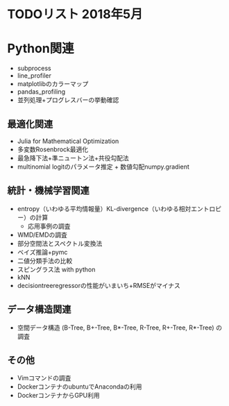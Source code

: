 # TODOリスト 2018年5月

# Python関連

- subprocess
- line_profiler
- matplotlibのカラーマップ
- pandas_profiling
- 並列処理+プログレスバーの挙動確認

## 最適化関連
- Julia for Mathematical Optimization
- 多変数Rosenbrock最適化
- 最急降下法+準ニュートン法+共役勾配法
- multinomial logitのパラメータ推定 + 数値勾配numpy.gradient

## 統計・機械学習関連
- entropy（いわゆる平均情報量）KL-divergence（いわゆる相対エントロピー）の計算
	- 応用事例の調査
- WMD/EMDの調査
- 部分空間法とスペクトル変換法
- ベイズ推論+pymc
- 二値分類手法の比較
- スピングラス法 with python
- kNN
- decisiontreeregressorの性能がいまいち+RMSEがマイナス

## データ構造関連
- 空間データ構造 (B-Tree, B+-Tree, B*-Tree, R-Tree, R+-Tree, R*-Tree) の調査

## その他
- Vimコマンドの調査
- DockerコンテナのubuntuでAnacondaの利用
- DockerコンテナからGPU利用

